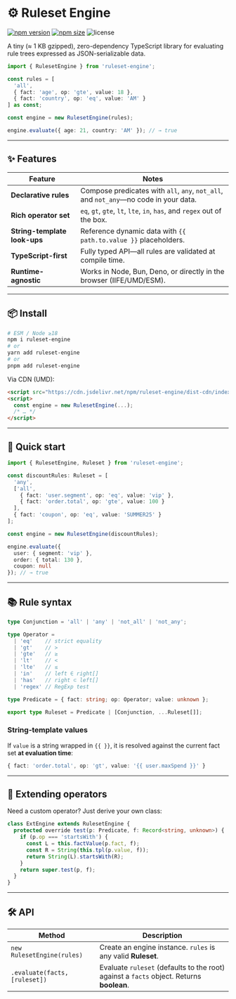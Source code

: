 # ⚙️ Ruleset Engine

[![npm version](https://img.shields.io/npm/v/ruleset-engine?logo=npm&logoColor=CB3837)](https://www.npmjs.com/package/ruleset-engine)
[![npm size](https://img.shields.io/bundlephobia/minzip/ruleset-engine?logo=javascript&logoColor=#F7DF1E)](https://bundlephobia.com/package/ruleset-engine)
![license](https://img.shields.io/github/license/hosembafer/ruleset-engine)

A tiny (≈ 1 KB gzipped), zero-dependency TypeScript library for evaluating rule trees expressed as JSON-serializable data.

```ts
import { RulesetEngine } from 'ruleset-engine';

const rules = [
  'all',
  { fact: 'age', op: 'gte', value: 18 },
  { fact: 'country', op: 'eq', value: 'AM' }
] as const;

const engine = new RulesetEngine(rules);

engine.evaluate({ age: 21, country: 'AM' }); // → true
````

---

## ✨ Features

| Feature                      | Notes                                                                                |
| ---------------------------- |--------------------------------------------------------------------------------------|
| **Declarative rules**        | Compose predicates with `all`, `any`, `not_all`, and `not_any`—no code in your data. |
| **Rich operator set**        | `eq`, `gt`, `gte`, `lt`, `lte`, `in`, `has`, and `regex` out of the box.             |
| **String-template look-ups** | Reference dynamic data with `{{ path.to.value }}` placeholders.                      |
| **TypeScript-first**         | Fully typed API—all rules are validated at compile time.                             |
| **Runtime-agnostic**         | Works in Node, Bun, Deno, or directly in the browser (IIFE/UMD/ESM).                 |

---

## 📦 Install

```bash
# ESM / Node ≥18
npm i ruleset-engine
# or
yarn add ruleset-engine
# or
pnpm add ruleset-engine
```

Via CDN (UMD):

```html
<script src="https://cdn.jsdelivr.net/npm/ruleset-engine/dist-cdn/index.umd.js"></script>
<script>
  const engine = new RulesetEngine(...);
  /* … */
</script>
```

---

## 🚀 Quick start

```ts
import { RulesetEngine, Ruleset } from 'ruleset-engine';

const discountRules: Ruleset = [
  'any',
  ['all',
    { fact: 'user.segment', op: 'eq', value: 'vip' },
    { fact: 'order.total', op: 'gte', value: 100 }
  ],
  { fact: 'coupon', op: 'eq', value: 'SUMMER25' }
];

const engine = new RulesetEngine(discountRules);

engine.evaluate({
  user: { segment: 'vip' },
  order: { total: 130 },
  coupon: null
}); // → true
```

---

## 📚 Rule syntax

```ts
type Conjunction = 'all' | 'any' | 'not_all' | 'not_any';

type Operator =
  | 'eq'    // strict equality
  | 'gt'    // >
  | 'gte'   // ≥
  | 'lt'    // <
  | 'lte'   // ≤
  | 'in'    // left ∈ right[]
  | 'has'   // right ⊂ left[]
  | 'regex' // RegExp test

type Predicate = { fact: string; op: Operator; value: unknown };

export type Ruleset = Predicate | [Conjunction, ...Ruleset[]];
```

### String-template values

If `value` is a string wrapped in `{{ }}`, it is resolved against the current fact set **at evaluation time**:

```ts
{ fact: 'order.total', op: 'gt', value: '{{ user.maxSpend }}' }
```

---

## 🔌 Extending operators

Need a custom operator? Just derive your own class:

```ts
class ExtEngine extends RulesetEngine {
  protected override test(p: Predicate, f: Record<string, unknown>) {
    if (p.op === 'startsWith') {
      const L = this.factValue(p.fact, f);
      const R = String(this.tpl(p.value, f));
      return String(L).startsWith(R);
    }
    return super.test(p, f);
  }
}
```

---

## 🛠 API

| Method                        | Description                                                                              |
| ----------------------------- | ---------------------------------------------------------------------------------------- |
| `new RulesetEngine(rules)`    | Create an engine instance. `rules` is any valid **Ruleset**.                             |
| `.evaluate(facts, [ruleset])` | Evaluate `ruleset` (defaults to the root) against a `facts` object. Returns **boolean**. |
